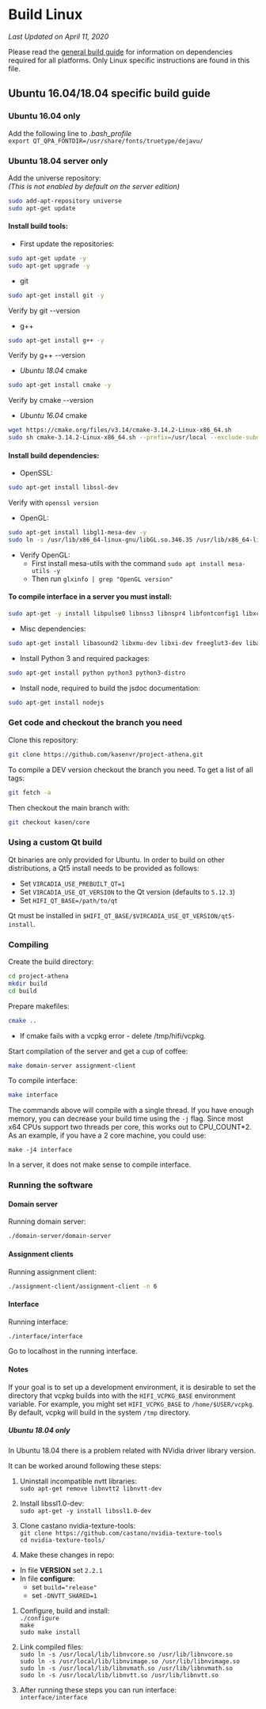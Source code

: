 # Build Linux

*Last Updated on April 11, 2020*

Please read the [general build guide](BUILD.md) for information on dependencies required for all platforms. Only Linux specific instructions are found in this file.

## Ubuntu 16.04/18.04 specific build guide
### Ubuntu 16.04 only
Add the following line to *.bash_profile*  
`export QT_QPA_FONTDIR=/usr/share/fonts/truetype/dejavu/`
### Ubuntu 18.04 server only
Add the universe repository:  
_(This is not enabled by default on the server edition)_
```bash
sudo add-apt-repository universe
sudo apt-get update
```
#### Install build tools:
-  First update the repositories:  
```bash
sudo apt-get update -y
sudo apt-get upgrade -y
```
-  git
```bash
sudo apt-get install git -y
```
Verify by git --version  
-  g++
```bash
sudo apt-get install g++ -y
```
Verify by g++ --version  
-  *Ubuntu 18.04* cmake
```bash
sudo apt-get install cmake -y
```
Verify by cmake --version  
- *Ubuntu 16.04* cmake  
```bash
wget https://cmake.org/files/v3.14/cmake-3.14.2-Linux-x86_64.sh
sudo sh cmake-3.14.2-Linux-x86_64.sh --prefix=/usr/local --exclude-subdir
```
#### Install build dependencies:
-  OpenSSL:
```bash
sudo apt-get install libssl-dev
```
Verify with `openssl version`  
- OpenGL:
```bash
sudo apt-get install libgl1-mesa-dev -y
sudo ln -s /usr/lib/x86_64-linux-gnu/libGL.so.346.35 /usr/lib/x86_64-linux-gnu/libGL.so.1.2.0
```
- Verify OpenGL:
  - First install mesa-utils with the command `sudo apt install mesa-utils -y`
  - Then run `glxinfo | grep "OpenGL version"`  
#### To compile interface in a server you must install:
```bash
sudo apt-get -y install libpulse0 libnss3 libnspr4 libfontconfig1 libxcursor1 libxcomposite1 libxtst6 libxslt1.1
```
-  Misc dependencies:
```bash
sudo apt-get install libasound2 libxmu-dev libxi-dev freeglut3-dev libasound2-dev libjack0 libjack-dev libxrandr-dev libudev-dev libssl-dev zlib1g-dev
```
-  Install Python 3 and required packages:
```bash
sudo apt-get install python python3 python3-distro
```
-  Install node, required to build the jsdoc documentation:
```bash
sudo apt-get install nodejs
```

### Get code and checkout the branch you need

Clone this repository:
```bash
git clone https://github.com/kasenvr/project-athena.git
```

To compile a DEV version checkout the branch you need. To get a list of all tags:
```bash
git fetch -a
```

Then checkout the main branch with:
```bash
git checkout kasen/core
```

### Using a custom Qt build

Qt binaries are only provided for Ubuntu. In order to build on other distributions, a Qt5 install needs to be provided as follows:

* Set `VIRCADIA_USE_PREBUILT_QT=1`
* Set `VIRCADIA_USE_QT_VERSION` to the Qt version (defaults to `5.12.3`)
* Set `HIFI_QT_BASE=/path/to/qt`

Qt must be installed in `$HIFI_QT_BASE/$VIRCADIA_USE_QT_VERSION/qt5-install`.

### Compiling

Create the build directory:
```bash
cd project-athena
mkdir build
cd build
```

Prepare makefiles:
```bash
cmake ..
```

- If cmake fails with a vcpkg error - delete /tmp/hifi/vcpkg.  

Start compilation of the server and get a cup of coffee:
```bash
make domain-server assignment-client
```

To compile interface:
```bash
make interface
```

The commands above will compile with a single thread. If you have enough memory,
you can decrease your build time using the `-j` flag. Since most x64 CPUs
support two threads per core, this works out to CPU_COUNT*2. As an example, if
you have a 2 core machine, you could use:
```
make -j4 interface
```

In a server, it does not make sense to compile interface.

### Running the software

#### Domain server

Running domain server:
```bash
./domain-server/domain-server
```

#### Assignment clients

Running assignment client:
```bash
./assignment-client/assignment-client -n 6
```

#### Interface

Running interface:
```bash
./interface/interface
```

Go to localhost in the running interface.

#### Notes

If your goal is to set up a development environment, it is desirable to set the
directory that vcpkg builds into with the `HIFI_VCPKG_BASE` environment variable.
For example, you might set `HIFI_VCPKG_BASE` to `/home/$USER/vcpkg`.
By default, vcpkg will build in the system `/tmp` directory.

##### Ubuntu 18.04 only

In Ubuntu 18.04 there is a problem related with NVidia driver library version.

It can be worked around following these steps:

1.  Uninstall incompatible nvtt libraries:  
`sudo apt-get remove libnvtt2 libnvtt-dev`  

1.  Install libssl1.0-dev:  
`sudo apt-get -y install libssl1.0-dev`  

1.  Clone castano nvidia-texture-tools:  
`git clone https://github.com/castano/nvidia-texture-tools`  
`cd nvidia-texture-tools/` 

1.  Make these changes in repo:  
* In file **VERSION** set `2.2.1`  
* In file **configure**:  
  * set `build="release"`  
  * set `-DNVTT_SHARED=1`  

1.  Configure, build and install:  
`./configure`  
`make`  
`sudo make install`  

1. Link compiled files:  
`sudo ln -s /usr/local/lib/libnvcore.so /usr/lib/libnvcore.so`  
`sudo ln -s /usr/local/lib/libnvimage.so /usr/lib/libnvimage.so`  
`sudo ln -s /usr/local/lib/libnvmath.so /usr/lib/libnvmath.so`  
`sudo ln -s /usr/local/lib/libnvtt.so /usr/lib/libnvtt.so`  

1.  After running these steps you can run interface:  
`interface/interface`  
